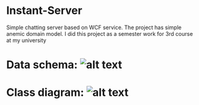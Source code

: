 # Instant-Server
Simple chatting server based on WCF service. The project has simple anemic domain model. I did this project as a semester work for 3rd course at my university  
  
# Data schema: ![alt text](https://github.com/floralDenis/Instant.Server/blob/main/DataSchema.png?raw=true)  
  
# Class diagram: ![alt text](https://github.com/floralDenis/Instant.Server/blob/main/ClassDiagram.png?raw=true)  
